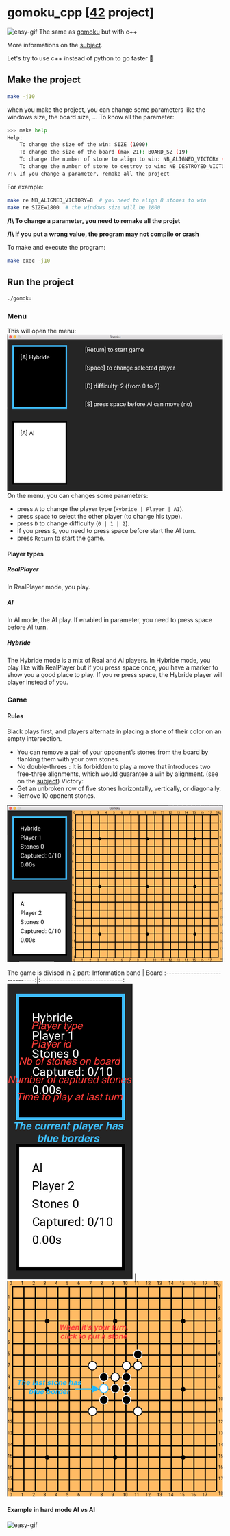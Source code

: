 # gomoku_cpp [[42](https://www.42.fr/) project]
![easy-gif](gifs/game-easy.gif)
The same as [gomoku](https://github.com/tnicolas42/gomoku) but with c++

More informations on the [subject](https://github.com/zer0nim/gomoku_cpp/blob/master/gomoku.pdf).

Let's try to use c++ instead of python to go faster 🚀

## Make the project

``` bash
make -j10
```

when you make the project, you can change some parameters like the windows size, the board size, ... To know all the parameter:
``` bash
>>> make help
Help:
	To change the size of the win: SIZE (1000)
	To change the size of the board (max 21): BOARD_SZ (19)
	To change the number of stone to align to win: NB_ALIGNED_VICTORY (5)
	To change the number of stone to destroy to win: NB_DESTROYED_VICTORY (10)
/!\ If you change a parameter, remake all the project
```

For example:
``` bash
make re NB_ALIGNED_VICTORY=8  # you need to align 8 stones to win
make re SIZE=1800  # the windows size will be 1800
```
**/!\ To change a parameter, you need to remake all the projet**

**/!\ If you put a wrong value, the program may not compile or crash**

To make and execute the program:
``` bash
make exec -j10
```

## Run the project

``` bash
./gomoku
```
### Menu
This will open the menu:
![menu](imgs/menu.png)
On the menu, you can changes some parameters:
- press `A` to change the player type (`Hybride | Player | AI`).
- press `space` to select the other player (to change his type).
- press `D` to change difficulty (`0 | 1 | 2`).
- if you press `S`, you need to press space before start the AI turn.
- press `Return` to start the game.

#### Player types
##### RealPlayer
In RealPlayer mode, you play.
##### AI
In AI mode, the AI play. If enabled in parameter, you need to press space before AI turn.
##### Hybride
The Hybride mode is a mix of Real and AI players.
In Hybride mode, you play like with RealPlayer but if you press space once, you have a marker to show you a good place to play. If you re press space, the Hybride player will player instead of you.

### Game
#### Rules
Black plays first, and players alternate in placing a stone of their color on an empty intersection.
- You can remove a pair of your opponent’s stones from the board by flanking them with your own stones.
- No double-threes : It is forbidden to play a move that introduces two free-three
alignments, which would guarantee a win by alignment. (see on the [subject](https://github.com/zer0nim/gomoku_cpp/blob/master/gomoku.pdf))
Victory:
- Get an unbroken row of five stones horizontally, vertically, or diagonally.
- Remove 10 oponent stones.

![game](imgs/game-empty.png)

The game is divised in 2 part:
Information band                |  Board
:------------------------------:|:------------------------------:
![info](imgs/game-leftMenu.png) | ![game](imgs/game-board.png)


#### Example in hard mode AI vs AI
![easy-gif](gifs/game-hard.gif)

